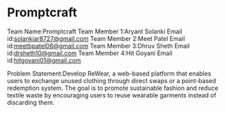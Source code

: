 # Promptcraft
Team Name:Promptcraft
Team Member 1:Aryant Solanki
Email id:solankiar8727@gmail.com
Team Member 2:Meet Patel
Email id:meetbpatel06@gmail.com
Team Member 3:Dhruv Sheth
Email id:drsheth10@gmail.com
Team Member 4:Hit Goyani
Email id:hitgoyani01@gmail.com

Problem Statement:Develop ReWear, a web-based platform that enables users to exchange unused clothing
through direct swaps or a point-based redemption system. The goal is to promote sustainable
fashion and reduce textile waste by encouraging users to reuse wearable garments instead of
discarding them.
